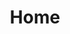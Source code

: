 ---
layout: layout.njk
title: Home
stylesheet: index.css
infoText: "WORK"

product_images:
  - {src: "/assets/Sketches_of_Products1/Web_Image_1.jpg", class: "product_1", link: "/posts/first/"}
  - {src: "/assets/Sketches_of_Products1/Web_Image_2.jpg", class: "product_2", link: "/posts/second/"}
  - {src: "/assets/Sketches_of_Products1/Web_Image_3.jpg", class: "product_3", link: "/posts/third/"}
  - {src: "/assets/Sketches_of_Products1/Web_Image_4.jpg", class: "product_4", link: "/posts/fourth/"}
  - {src: "/assets/Sketches_of_Products1/Web_Image_5.jpg", class: "product_5", link: "/posts/fifth/"}
  - {src: "/assets/Sketches_of_Products1/Web_Image_6.jpg", class: "product_5", link: "/posts/sixth/"}

preloadImages:
  - "assets/Drawing Images/2/Head.png"
  - "assets/Drawing Images/2/Torso.png"
  - "assets/Drawing Images/2/Upper Arm.png"
  - "assets/Drawing Images/2/Lower Arm.png"
  - "assets/Drawing Images/2/Right Hand.png"
  - "assets/Drawing Images/2/Hammer.png"
  - "assets/Drawing Images/2/Left hand.png"
  - "assets/Drawing Images/2/Upper Leg.png"
  - "assets/Drawing Images/2/Lower Leg.png"
  - "assets/Drawing Images/2/Feet.png"

backgroundImages:
  - { src: "assets/Drawing Images/Film insert/Film Border Blurry Edges1.png", class: "film-border" }
  - { src: "assets/Drawing Images/Film insert/background-lights.png", class: "shadow-lights" }

environmentImages:
  - { src: "assets/Drawing Images/2/Overhead-Lamp.png", class: "lamp" }

figureImages:
  - name: "right-arm-swing"
    images:
      - { src: "assets/Drawing Images/2/Upper Arm.png", class: "upper-arm" }
      - { src: "assets/Drawing Images/2/Lower Arm.png", class: "lower-arm" }
      - { src: "assets/Drawing Images/2/Right Hand.png", class: "right-hand" }
      - { src: "assets/Drawing Images/2/Hammer.png", class: "hammer" }

  - name: "lower-left-arm-slide"
    images:
      - { src: "assets/Drawing Images/2/Lower Arm.png", class: "lower-left-arm" }
      - { src: "assets/Drawing Images/2/Left hand.png", class: "left-hand" }

  - name: "static-figure"
    images:
      - { src: "assets/Drawing Images/2/Head.png", class: "head" }
      - { src: "assets/Drawing Images/2/Torso.png", class: "torso" }
      - { src: "assets/Drawing Images/2/Upper Arm.png", class: "upper-left-arm" }
      - { src: "assets/Drawing Images/2/Upper Leg.png", class: "upper-leg" }
      - { src: "assets/Drawing Images/2/Lower Leg.png", class: "lower-leg" }
      - { src: "assets/Drawing Images/2/Feet.png", class: "feet" }
---
